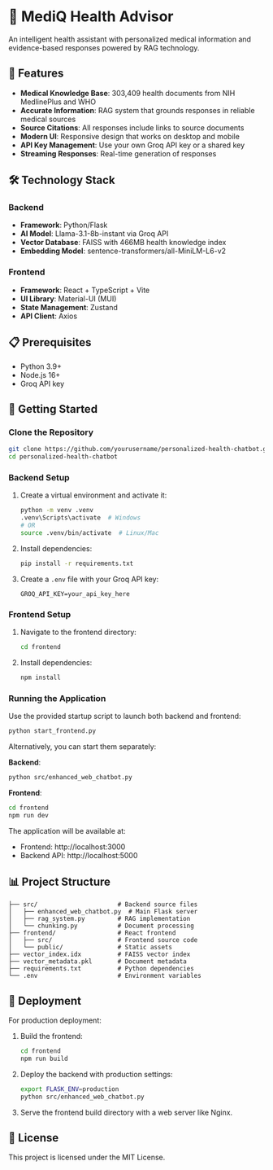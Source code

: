 # 🏥 MediQ Health Advisor

An intelligent health assistant with personalized medical information and evidence-based responses powered by RAG technology.

## 🚀 Features

- **Medical Knowledge Base**: 303,409 health documents from NIH MedlinePlus and WHO
- **Accurate Information**: RAG system that grounds responses in reliable medical sources
- **Source Citations**: All responses include links to source documents
- **Modern UI**: Responsive design that works on desktop and mobile
- **API Key Management**: Use your own Groq API key or a shared key
- **Streaming Responses**: Real-time generation of responses

## 🛠️ Technology Stack

### Backend
- **Framework**: Python/Flask
- **AI Model**: Llama-3.1-8b-instant via Groq API
- **Vector Database**: FAISS with 466MB health knowledge index
- **Embedding Model**: sentence-transformers/all-MiniLM-L6-v2

### Frontend
- **Framework**: React + TypeScript + Vite
- **UI Library**: Material-UI (MUI)
- **State Management**: Zustand
- **API Client**: Axios

## 📋 Prerequisites

- Python 3.9+
- Node.js 16+
- Groq API key

## 🏁 Getting Started

### Clone the Repository

```bash
git clone https://github.com/yourusername/personalized-health-chatbot.git
cd personalized-health-chatbot
```

### Backend Setup

1. Create a virtual environment and activate it:
   ```bash
   python -m venv .venv
   .venv\Scripts\activate  # Windows
   # OR
   source .venv/bin/activate  # Linux/Mac
   ```

2. Install dependencies:
   ```bash
   pip install -r requirements.txt
   ```

3. Create a `.env` file with your Groq API key:
   ```
   GROQ_API_KEY=your_api_key_here
   ```

### Frontend Setup

1. Navigate to the frontend directory:
   ```bash
   cd frontend
   ```

2. Install dependencies:
   ```bash
   npm install
   ```

### Running the Application

Use the provided startup script to launch both backend and frontend:

```bash
python start_frontend.py
```

Alternatively, you can start them separately:

**Backend**:
```bash
python src/enhanced_web_chatbot.py
```

**Frontend**:
```bash
cd frontend
npm run dev
```

The application will be available at:
- Frontend: http://localhost:3000
- Backend API: http://localhost:5000

## 📊 Project Structure

```
├── src/                      # Backend source files
│   ├── enhanced_web_chatbot.py  # Main Flask server
│   ├── rag_system.py         # RAG implementation
│   └── chunking.py           # Document processing
├── frontend/                 # React frontend
│   ├── src/                  # Frontend source code
│   └── public/               # Static assets
├── vector_index.idx          # FAISS vector index
├── vector_metadata.pkl       # Document metadata
├── requirements.txt          # Python dependencies
└── .env                      # Environment variables
```

## 🚢 Deployment

For production deployment:

1. Build the frontend:
   ```bash
   cd frontend
   npm run build
   ```

2. Deploy the backend with production settings:
   ```bash
   export FLASK_ENV=production
   python src/enhanced_web_chatbot.py
   ```

3. Serve the frontend build directory with a web server like Nginx.

## 📜 License

This project is licensed under the MIT License.
